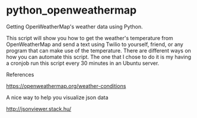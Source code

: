 # python_openweathermap

Getting OpenWeatherMap's weather data using Python.

This script will show you how to get the weather's temperature from OpenWeatherMap and send a text using Twilio to yourself, 
friend, or any program that can make use of the temperature. There are different ways on how you can automate this script. The one that I chose to do it is my having a cronjob run this script every 30 minutes in an Ubuntu server.

References

https://openweathermap.org/weather-conditions

A nice way to help you visualize json data

http://jsonviewer.stack.hu/



